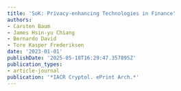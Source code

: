 ```yaml
---
title: 'SoK: Privacy-enhancing Technologies in Finance'
authors:
- Carsten Baum
- James Hsin-yu Chiang
- Bernardo David
- Tore Kasper Frederiksen
date: '2023-01-01'
publishDate: '2025-05-18T16:29:47.357895Z'
publication_types:
- article-journal
publication: '*IACR Cryptol. ePrint Arch.*'
---
```

